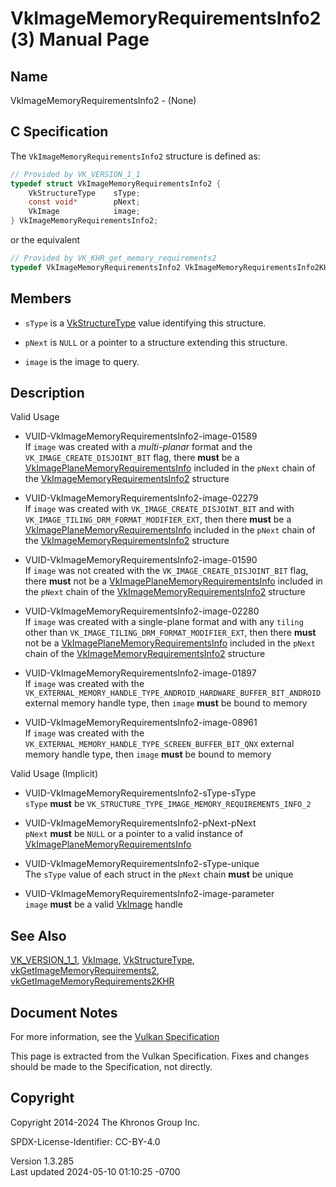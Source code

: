 # VkImageMemoryRequirementsInfo2(3) Manual Page

## Name

VkImageMemoryRequirementsInfo2 - (None)



## <a href="#_c_specification" class="anchor"></a>C Specification

The `VkImageMemoryRequirementsInfo2` structure is defined as:

``` c
// Provided by VK_VERSION_1_1
typedef struct VkImageMemoryRequirementsInfo2 {
    VkStructureType    sType;
    const void*        pNext;
    VkImage            image;
} VkImageMemoryRequirementsInfo2;
```

or the equivalent

``` c
// Provided by VK_KHR_get_memory_requirements2
typedef VkImageMemoryRequirementsInfo2 VkImageMemoryRequirementsInfo2KHR;
```

## <a href="#_members" class="anchor"></a>Members

- `sType` is a [VkStructureType](https://registry.khronos.org/vulkan/specs/1.3-extensions/man/html/VkStructureType.html) value identifying
  this structure.

- `pNext` is `NULL` or a pointer to a structure extending this
  structure.

- `image` is the image to query.

## <a href="#_description" class="anchor"></a>Description

Valid Usage

- <a href="#VUID-VkImageMemoryRequirementsInfo2-image-01589"
  id="VUID-VkImageMemoryRequirementsInfo2-image-01589"></a>
  VUID-VkImageMemoryRequirementsInfo2-image-01589  
  If `image` was created with a *multi-planar* format and the
  `VK_IMAGE_CREATE_DISJOINT_BIT` flag, there **must** be a
  [VkImagePlaneMemoryRequirementsInfo](https://registry.khronos.org/vulkan/specs/1.3-extensions/man/html/VkImagePlaneMemoryRequirementsInfo.html)
  included in the `pNext` chain of the
  [VkImageMemoryRequirementsInfo2](https://registry.khronos.org/vulkan/specs/1.3-extensions/man/html/VkImageMemoryRequirementsInfo2.html)
  structure

- <a href="#VUID-VkImageMemoryRequirementsInfo2-image-02279"
  id="VUID-VkImageMemoryRequirementsInfo2-image-02279"></a>
  VUID-VkImageMemoryRequirementsInfo2-image-02279  
  If `image` was created with `VK_IMAGE_CREATE_DISJOINT_BIT` and with
  `VK_IMAGE_TILING_DRM_FORMAT_MODIFIER_EXT`, then there **must** be a
  [VkImagePlaneMemoryRequirementsInfo](https://registry.khronos.org/vulkan/specs/1.3-extensions/man/html/VkImagePlaneMemoryRequirementsInfo.html)
  included in the `pNext` chain of the
  [VkImageMemoryRequirementsInfo2](https://registry.khronos.org/vulkan/specs/1.3-extensions/man/html/VkImageMemoryRequirementsInfo2.html)
  structure

- <a href="#VUID-VkImageMemoryRequirementsInfo2-image-01590"
  id="VUID-VkImageMemoryRequirementsInfo2-image-01590"></a>
  VUID-VkImageMemoryRequirementsInfo2-image-01590  
  If `image` was not created with the `VK_IMAGE_CREATE_DISJOINT_BIT`
  flag, there **must** not be a
  [VkImagePlaneMemoryRequirementsInfo](https://registry.khronos.org/vulkan/specs/1.3-extensions/man/html/VkImagePlaneMemoryRequirementsInfo.html)
  included in the `pNext` chain of the
  [VkImageMemoryRequirementsInfo2](https://registry.khronos.org/vulkan/specs/1.3-extensions/man/html/VkImageMemoryRequirementsInfo2.html)
  structure

- <a href="#VUID-VkImageMemoryRequirementsInfo2-image-02280"
  id="VUID-VkImageMemoryRequirementsInfo2-image-02280"></a>
  VUID-VkImageMemoryRequirementsInfo2-image-02280  
  If `image` was created with a single-plane format and with any
  `tiling` other than `VK_IMAGE_TILING_DRM_FORMAT_MODIFIER_EXT`, then
  there **must** not be a
  [VkImagePlaneMemoryRequirementsInfo](https://registry.khronos.org/vulkan/specs/1.3-extensions/man/html/VkImagePlaneMemoryRequirementsInfo.html)
  included in the `pNext` chain of the
  [VkImageMemoryRequirementsInfo2](https://registry.khronos.org/vulkan/specs/1.3-extensions/man/html/VkImageMemoryRequirementsInfo2.html)
  structure

- <a href="#VUID-VkImageMemoryRequirementsInfo2-image-01897"
  id="VUID-VkImageMemoryRequirementsInfo2-image-01897"></a>
  VUID-VkImageMemoryRequirementsInfo2-image-01897  
  If `image` was created with the
  `VK_EXTERNAL_MEMORY_HANDLE_TYPE_ANDROID_HARDWARE_BUFFER_BIT_ANDROID`
  external memory handle type, then `image` **must** be bound to memory

- <a href="#VUID-VkImageMemoryRequirementsInfo2-image-08961"
  id="VUID-VkImageMemoryRequirementsInfo2-image-08961"></a>
  VUID-VkImageMemoryRequirementsInfo2-image-08961  
  If `image` was created with the
  `VK_EXTERNAL_MEMORY_HANDLE_TYPE_SCREEN_BUFFER_BIT_QNX` external memory
  handle type, then `image` **must** be bound to memory

Valid Usage (Implicit)

- <a href="#VUID-VkImageMemoryRequirementsInfo2-sType-sType"
  id="VUID-VkImageMemoryRequirementsInfo2-sType-sType"></a>
  VUID-VkImageMemoryRequirementsInfo2-sType-sType  
  `sType` **must** be
  `VK_STRUCTURE_TYPE_IMAGE_MEMORY_REQUIREMENTS_INFO_2`

- <a href="#VUID-VkImageMemoryRequirementsInfo2-pNext-pNext"
  id="VUID-VkImageMemoryRequirementsInfo2-pNext-pNext"></a>
  VUID-VkImageMemoryRequirementsInfo2-pNext-pNext  
  `pNext` **must** be `NULL` or a pointer to a valid instance of
  [VkImagePlaneMemoryRequirementsInfo](https://registry.khronos.org/vulkan/specs/1.3-extensions/man/html/VkImagePlaneMemoryRequirementsInfo.html)

- <a href="#VUID-VkImageMemoryRequirementsInfo2-sType-unique"
  id="VUID-VkImageMemoryRequirementsInfo2-sType-unique"></a>
  VUID-VkImageMemoryRequirementsInfo2-sType-unique  
  The `sType` value of each struct in the `pNext` chain **must** be
  unique

- <a href="#VUID-VkImageMemoryRequirementsInfo2-image-parameter"
  id="VUID-VkImageMemoryRequirementsInfo2-image-parameter"></a>
  VUID-VkImageMemoryRequirementsInfo2-image-parameter  
  `image` **must** be a valid [VkImage](https://registry.khronos.org/vulkan/specs/1.3-extensions/man/html/VkImage.html) handle

## <a href="#_see_also" class="anchor"></a>See Also

[VK_VERSION_1_1](https://registry.khronos.org/vulkan/specs/1.3-extensions/man/html/VK_VERSION_1_1.html), [VkImage](https://registry.khronos.org/vulkan/specs/1.3-extensions/man/html/VkImage.html),
[VkStructureType](https://registry.khronos.org/vulkan/specs/1.3-extensions/man/html/VkStructureType.html),
[vkGetImageMemoryRequirements2](https://registry.khronos.org/vulkan/specs/1.3-extensions/man/html/vkGetImageMemoryRequirements2.html),
[vkGetImageMemoryRequirements2KHR](https://registry.khronos.org/vulkan/specs/1.3-extensions/man/html/vkGetImageMemoryRequirements2KHR.html)

## <a href="#_document_notes" class="anchor"></a>Document Notes

For more information, see the <a
href="https://registry.khronos.org/vulkan/specs/1.3-extensions/html/vkspec.html#VkImageMemoryRequirementsInfo2"
target="_blank" rel="noopener">Vulkan Specification</a>

This page is extracted from the Vulkan Specification. Fixes and changes
should be made to the Specification, not directly.

## <a href="#_copyright" class="anchor"></a>Copyright

Copyright 2014-2024 The Khronos Group Inc.

SPDX-License-Identifier: CC-BY-4.0

Version 1.3.285  
Last updated 2024-05-10 01:10:25 -0700
